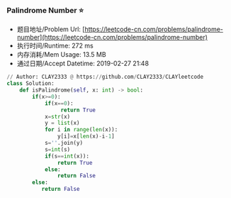 
### Palindrome Number :star:
- 题目地址/Problem Url: [https://leetcode-cn.com/problems/palindrome-number](https://leetcode-cn.com/problems/palindrome-number)
- 执行时间/Runtime: 272 ms 
- 内存消耗/Mem Usage: 13.5 MB
- 通过日期/Accept Datetime: 2019-02-27 21:48
```python
// Author: CLAY2333 @ https://github.com/CLAY2333/CLAYleetcode
class Solution:
    def isPalindrome(self, x: int) -> bool:
        if(x>=0):
            if(x==0):
                 return True
            x=str(x)
            y = list(x)
            for i in range(len(x)):
                y[i]=x[len(x)-i-1]
            s=''.join(y)
            s=int(s)
            if(s==int(x)):
                return True
            else:
                return False
        else:
           return False

```
